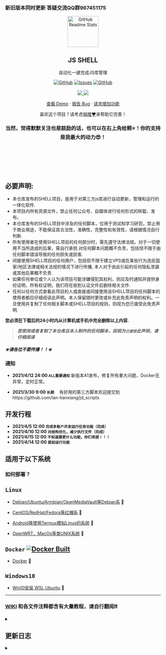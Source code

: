 <!--
[![Readme Card](https://github-readme-stats.vercel.app/api/pin/?username=lan-tianxiang&show_icons=true&theme=radical&repo=jd_shell)](https://github.com/lan-tianxiang/js_tool)
-->

### 新旧版本同时更新  答疑交流QQ群967451175

<p align="center">
 <img width="100px" src="https://res.cloudinary.com/anuraghazra/image/upload/v1594908242/logo_ccswme.svg" align="center" alt="GitHub Readme Stats" />
 <h2 align="center">JS SHELL</h2>
 <p align="center">自动化一键完成JS库管理</p>
</p>
  <p align="center">
    <a href="https://github.com/lan-tianxiang/js_tool/blob/master/LICENSE"><img alt="GitHub" src="https://img.shields.io/github/license/lan-tianxiang/js_tool.svg?label=License&style=for-the-badge"></a>
    <a href="https://github.com/lan-tianxiang/js_tool/issues"><img alt="Issues" src="https://img.shields.io/github/issues/lan-tianxiang/js_tool?color=0088ff&style=for-the-badge" /></a>
    <a href="https://github.com/lan-tianxiang/js_tool/stargazers"><img alt="GitHub" src="https://img.shields.io/github/stars/lan-tianxiang/js_tool.svg?label=Stars&style=for-the-badge"></a>
    <br />
    <br />
    <a href="https://github.com/lan-tianxiang/">
      <img src="https://img.shields.io/badge/Supported%20by-Lan%20Tian%20Xiang%20%E2%86%92-gray.svg?colorA=655BE1&colorB=4F44D6&style=for-the-badge"/>
    </a>
    <a href="https://github.com/lxk0301">
      <img src="https://img.shields.io/badge/Supported%20by-LXK%200301%20Scripts%20%E2%86%92-gray.svg?colorA=61c265&colorB=4CAF50&style=for-the-badge"/>
    </a>
  </p>

  <p align="center">
    <a href="#demo">查看 Demo</a>
    ·
    <a href="https://github.com/lan-tianxiang/js_tool/issues/new/choose">报告 Bug</a>
    ·
    <a href="https://github.com/lan-tianxiang/js_tool/issues/new/choose">请求增加功能</a>
  </p>
</p>
<p align="center">喜欢这个项目？请考虑<a href="">捐赠❤</a>来帮助它完善！
<br />
<h3 align="center">当然，觉得默默关注也是鼓励的话，也可以在右上角给颗⭐！你的支持是我最大的动力😎！</h3>
<p>
    <br />
    <br />
    <br />
    <br />
    <br />
</p>

## 必要声明:
* 本仓库发布的SHELL项目，是用于对第三方js库进行自动更新，管理和运行的一体化软件.
* 本项目内所有资源文件，禁止任何公众号、自媒体进行任何形式的转载、发布。
* 本仓库发布的SHELL项目中涉及的任何脚本，仅用于测试和学习研究，禁止用于商业用途，不能保证其合法性，准确性，完整性和有效性，请根据情况自行判断.
* 所有使用者在使用SHELL项目的任何部分时，需先遵守法律法规。对于一切使用不当所造成的后果，需自行承担.对任何脚本问题概不负责，包括但不限于由任何脚本错误导致的任何损失或损害.
* 间接使用SHELL项目的任何用户，包括但不限于建立VPS或在某些行为违反国家/地区法律或相关法规的情况下进行传播, 本人对于由此引起的任何隐私泄漏或其他后果概不负责.
* 如果任何单位或个人认为该项目可能涉嫌侵犯其权利，则应及时通知并提供身份证明，所有权证明，我们将在收到认证文件后删除相关文件.
* 任何以任何方式查看此项目的人或直接或间接使用该SHELL项目的任何脚本的使用者都应仔细阅读此声明。本人保留随时更改或补充此免责声明的权利。一旦使用并复制了任何相关脚本或SHELL项目的规则，则视为您已接受此免责声明.

 **您必须在下载后的24小时内从计算机或手机中完全删除以上内容.**  </br>
> ***您使用或者复制了本仓库且本人制作的任何脚本，则视为`已接受`此声明，请仔细阅读*** 

##### ☣请各位不要传播！！☣

### 通知
- __2021/4/12 24:00 `ALL重要通知`__
新版本A1发布，修复所有重大问题，Docker无异常，定时正常。


- __2021/3/30 9:00 `长期`__
ㅤ有好用的第三方脚本欢迎提交到https://github.com/lan-tianxiang/jd_scripts

## 开发行程

- __2021/4/5 12:00 `完成多账户并发运行任务功能（完成）`__
- __2021/4/10 12:00 `对结构优化，减少执行文件（完成）`__
- __2021/4/15 12:00 `不知道要更什么功能，你们来提！！！`__
- __2021/4/14 12:00 `提前运行功能`__

## 适用于以下系统

### 如何部署？

## `Linux`

- [Debian/Ubuntu/Armbian/OpenMediaVault等Debian系](https://github.com/lan-tianxiang/js_tool/wiki/Linux)  🔻

- [CentOS/RedHat/Fedora等红帽系](https://github.com/lan-tianxiang/js_tool/wiki/Linux)  🔻

- [Android等使用Termux模拟Linux的系统](https://github.com/lan-tianxiang/js_tool/wiki/Android)  🔻

- [OpenWRT、MacOs等类UNIX系统](https://github.com/lan-tianxiang/js_tool/wiki/Unix)  🔻

## `Docker` <a href="https://github.com/lan-tianxiang/js_tool/actions"><img alt="Docker Built" src="https://github.com/lan-tianxiang/js_tool/workflows/Built_JS_Tool_To_Docker/badge.svg" /></a>

- [Docker](https://github.com/lan-tianxiang/js_tool/wiki/Docker)  🔻

## `Windows10` 

- [Win10安装 WSL Ubuntu](https://github.com/lan-tianxiang/js_tool/wiki/Win10)  🔻


***

### [WIKI](https://github.com/lan-tianxiang/js_tool/wiki/Instruction) 和各文件注释都含有大量教程，请自行翻阅❗❗

<details>
<summary> </summary>

##### 小彩蛋

##### 默认隐藏，欢迎加入交流
<!--
好家伙！！
TG群：t.me/jd_shell
QQ群：967451175
-->
</details>


## 更新日志
<details>
<summary> </summary>
 
> 只记录大的更新，小修小改不记录。

2021-04-12, 新版本A1发布，修复所有重大问题，Docker无异常，定时正常。

2021-03-30, 修复Docker遗留的隐藏BUG，保持docker和linux修复脚本的一致

2021-03-29, 增加超时关闭，以防因网络等未知原因卡住而不断消耗系统资源（默认关闭）

2021-03-28, 自动配置并填写助力码，在config最后的专区内，无需人工干预（默认关闭）

2021-02-19，面板功能集成至jd.sh内，运行jd.sh会出现操作提示

2021-01-23，控制面板增加日志查看功能，Docker重启容器后可以使用`docker restart jd`，非Docker如果是pm2方式的请重启pm2进程`pm2 resatrt server.js`。

2020-01-21，增加shylocks/Loon脚本。

2021-01-15，如果本机上安装了pm2，则挂机程序以pm2启动，否则以nohup启动。
</details>
